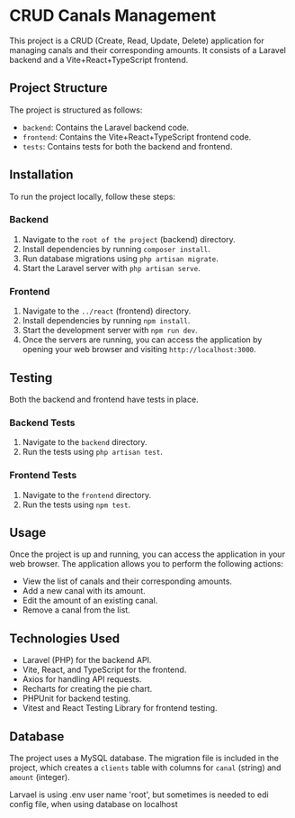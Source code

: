 # CRUD Canals Management

This project is a CRUD (Create, Read, Update, Delete) application for managing canals and their corresponding amounts. It consists of a Laravel backend and a Vite+React+TypeScript frontend.

## Project Structure

The project is structured as follows:

- `backend`: Contains the Laravel backend code.
- `frontend`: Contains the Vite+React+TypeScript frontend code.
- `tests`: Contains tests for both the backend and frontend.

## Installation

To run the project locally, follow these steps:

### Backend

1. Navigate to the `root of the project` (backend) directory.
2. Install dependencies by running `composer install`.
3. Run database migrations using `php artisan migrate`.
4. Start the Laravel server with `php artisan serve`.

### Frontend

1. Navigate to the `../react` (frontend) directory.
2. Install dependencies by running `npm install`.
3. Start the development server with `npm run dev`.
4. Once the servers are running, you can access the application by opening your web browser and visiting `http://localhost:3000`.

## Testing

Both the backend and frontend have tests in place.

### Backend Tests

1. Navigate to the `backend` directory.
2. Run the tests using `php artisan test`.

### Frontend Tests

1. Navigate to the `frontend` directory.
2. Run the tests using `npm test`.

## Usage

Once the project is up and running, you can access the application in your web browser. The application allows you to perform the following actions:

- View the list of canals and their corresponding amounts.
- Add a new canal with its amount.
- Edit the amount of an existing canal.
- Remove a canal from the list.

## Technologies Used

- Laravel (PHP) for the backend API.
- Vite, React, and TypeScript for the frontend.
- Axios for handling API requests.
- Recharts for creating the pie chart.
- PHPUnit for backend testing.
- Vitest and React Testing Library for frontend testing.

## Database

The project uses a MySQL database. The migration file is included in the project, which creates a `clients` table with columns for `canal` (string) and `amount` (integer).

Larvael is using .env user name 'root', but sometimes is needed to edi config file, when using database on localhost

